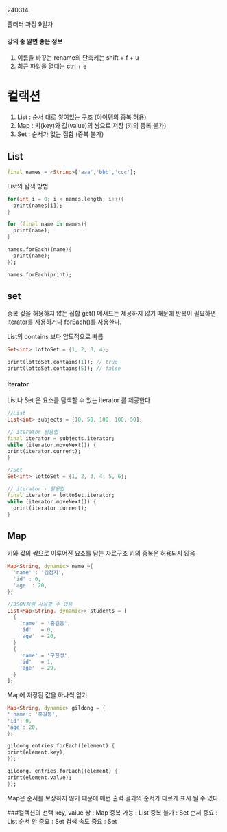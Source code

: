 240314 

플러터 과정 9일차

#### 강의 중 알면 좋은 정보
1. 이름을 바꾸는 rename의 단축키는 shift + f + u
2. 최근 파일을 열때는 ctrl + e

컬랙션
==

1) List : 순서 대로 쌓여있는 구조 (아이템의 중복 허용)
2) Map : 키(key)와 값(value)의 쌍으로 저장 (키의 중복 불가)
3) Set : 순서가 없는 집합 (중복 불가)

List
-
```dart
final names = <String>['aaa','bbb','ccc'];
```
List의 탐색 방법
```dart
for(int i = 0; i < names.length; i++){
  print(names[i]);
}

for (final name in names){
  print(name);
}

names.forEach((name){
  print(name);
});

names.forEach(print);
```

set
-
중복 값을 허용하지 않는 집합
get() 메서드는 제공하지 않기 때문에 반복이 필요하면 Iterator를 사용하거나 forEach()를 사용한다.

List의 contains 보다 압도적으로 빠름
```dart
Set<int> lottoSet = {1, 2, 3, 4};

print(lottoSet.contains(1)); // true
print(lottoSet.contains(5)); // false
```
#### Iterator
List나 Set 은 요소를 탐색할 수 있는 iterator 를 제공한다
```dart
//List
List<int> subjects = [10, 50, 100, 100, 50];

// iterator 활용법
final iterator = subjects.iterator;
while (iterator.moveNext()) {
print(iterator.current);
}
```
```dart
//Set
Set<int> lottoSet = {1, 2, 3, 4, 5, 6};

// iterator · 활용법
final iterator = lottoSet.iterator;
while (iterator.moveNext()) {
  print(iterator.current);
}
```

Map
-
키와 값의 쌍으로 이루어진 요소를 담는 자료구조 키의 중복은 허용되지 않음

```dart
Map<String, dynamic> name ={
  'name' : '김첨지',
  'id' : 0,
  'age' : 20,
};

//JSON처럼 사용할 수 있음
List<Map<String, dynamic>> students = [
  {
    'name' = '홍길동',
    'id'   = 0,
    'age'  = 20,
  }
  {
    'name' = '구한성',
    'id'   = 1,
    'age'  = 29,
  }
];
```
Map에 저장된 값을 하나씩 얻기
```dart
Map<String, dynamic> gildong = {
' name': '홍길동',
'id': 0,
'age': 20,
};

gildong.entries.forEach((element) {
print(element.key);
});

gildong. entries.forEach((element) {
print(element.value);
});

```
Map은 순서를 보장하지 않기 때문에 매번 출력 결과의 순서가 다르게 표시 될 수 있다.

###컬랙션의 선택
key, value 쌍 : Map
중복 가능 : List
중복 불가 : Set
순서 중요 : List
순서 안 중요 : Set
검색 속도 중요 : Set




